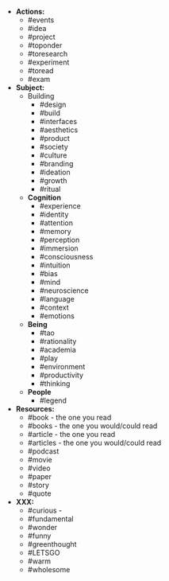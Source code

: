 - **Actions:**
    - #events
    - #idea
    - #project
    - #toponder
    - #toresearch
    - #experiment
    - #toread
    - #exam
- **Subject:**
    - Building
        - #design
        - #build
        - #interfaces
        - #aesthetics
        - #product
        - #society
        - #culture
        - #branding
        - #ideation
        - #growth
        - #ritual
    - **Cognition**
        - #experience
        - #identity
        - #attention
        - #memory
        - #perception
        - #immersion
        - #consciousness
        - #intuition
        - #bias
        - #mind
        - #neuroscience
        - #language
        - #context
        - #emotions
    - **Being**
        - #tao
        - #rationality
        - #academia
        - #play
        - #environment
        - #productivity
        - #thinking
    - **People**
        - #legend
- **Resources:**
    - #book - the one you read
    - #books - the one you would/could read
    - #article - the one you read
    - #articles - the one you would/could read
    - #podcast
    - #movie
    - #video
    - #paper
    - #story
    - #quote
- **XXX:**
    - #curious - 
    - #fundamental
    - #wonder
    - #funny
    - #greenthought
    - #LETSGO
    - #warm
    - #wholesome